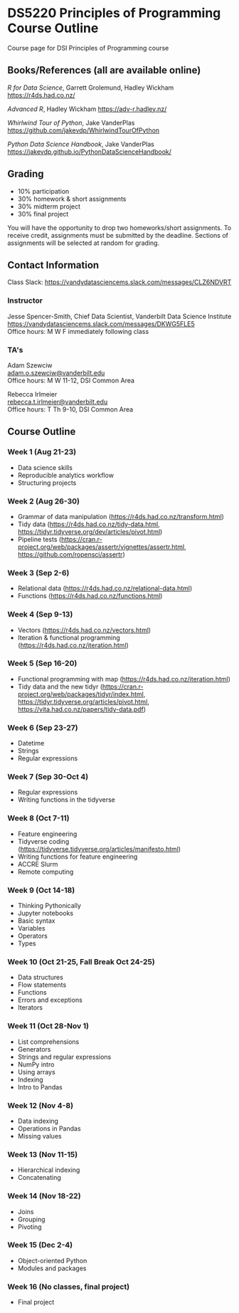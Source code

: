 # DS5220 Principles of Programming Course Outline

Course page for DSI Principles of Programming course



## Books/References (all are available online)

*R for Data Science*, Garrett Grolemund, Hadley Wickham
https://r4ds.had.co.nz/

*Advanced R*, Hadley Wickham
https://adv-r.hadley.nz/

*Whirlwind Tour of Python*, Jake VanderPlas
https://github.com/jakevdp/WhirlwindTourOfPython

*Python Data Science Handbook*, Jake VanderPlas  https://jakevdp.github.io/PythonDataScienceHandbook/


## Grading

- 10% participation
- 30% homework & short assignments
- 30% midterm project
- 30% final project

You will have the opportunity to drop two homeworks/short assignments. To receive credit, assignments must be submitted by the deadline. Sections of assignments will be selected at random for grading. 

## Contact Information

Class Slack: https://vandydatasciencems.slack.com/messages/CLZ6NDVRT

### Instructor

Jesse Spencer-Smith, Chief Data Scientist, Vanderbilt Data Science Institute  
https://vandydatasciencems.slack.com/messages/DKWG5FLE5  
Office hours: M W F immediately following class


### TA's

Adam Szewciw  
adam.o.szewciw@vanderbilt.edu  
Office hours: M W 11-12, DSI Common Area

Rebecca Irlmeier  
rebecca.t.irlmeier@vanderbilt.edu  
Office hours: T Th 9-10, DSI Common Area




## Course Outline

### Week 1 (Aug 21-23)
- Data science skills
- Reproducible analytics workflow
- Structuring projects

### Week 2 (Aug 26-30)
- Grammar of data manipulation (https://r4ds.had.co.nz/transform.html)
- Tidy data (https://r4ds.had.co.nz/tidy-data.html, https://tidyr.tidyverse.org/dev/articles/pivot.html)
- Pipeline tests (https://cran.r-project.org/web/packages/assertr/vignettes/assertr.html, https://github.com/ropensci/assertr)

### Week 3 (Sep 2-6)
- Relational data (https://r4ds.had.co.nz/relational-data.html)
- Functions (https://r4ds.had.co.nz/functions.html)

### Week 4 (Sep 9-13)
- Vectors (https://r4ds.had.co.nz/vectors.html)
- Iteration & functional programming (https://r4ds.had.co.nz/iteration.html)

### Week 5 (Sep 16-20)
- Functional programming with map (https://r4ds.had.co.nz/iteration.html)
- Tidy data and the new tidyr (https://cran.r-project.org/web/packages/tidyr/index.html, https://tidyr.tidyverse.org/articles/pivot.html, https://vita.had.co.nz/papers/tidy-data.pdf)

### Week 6 (Sep 23-27)
- Datetime
- Strings
- Regular expressions

### Week 7 (Sep 30-Oct 4)
- Regular expressions
- Writing functions in the tidyverse 

### Week 8 (Oct 7-11) 
- Feature engineering 
- Tidyverse coding (https://tidyverse.tidyverse.org/articles/manifesto.html)
- Writing functions for feature engineering
- ACCRE Slurm
- Remote computing


### Week 9 (Oct 14-18)
- Thinking Pythonically
- Jupyter notebooks
- Basic syntax
- Variables
- Operators
- Types

### Week 10 (Oct 21-25, Fall Break Oct 24-25)
- Data structures
- Flow statements
- Functions
- Errors and exceptions
- Iterators

### Week 11 (Oct 28-Nov 1)
- List comprehensions
- Generators
- Strings and regular expressions
- NumPy intro
- Using arrays
- Indexing
- Intro to Pandas

### Week 12 (Nov 4-8)
- Data indexing
- Operations in Pandas
- Missing values

### Week 13 (Nov 11-15)
- Hierarchical indexing
- Concatenating

### Week 14 (Nov 18-22)
- Joins
- Grouping
- Pivoting

### Week 15 (Dec 2-4)
- Object-oriented Python
- Modules and packages

### Week 16 (No classes, final project)
- Final project
